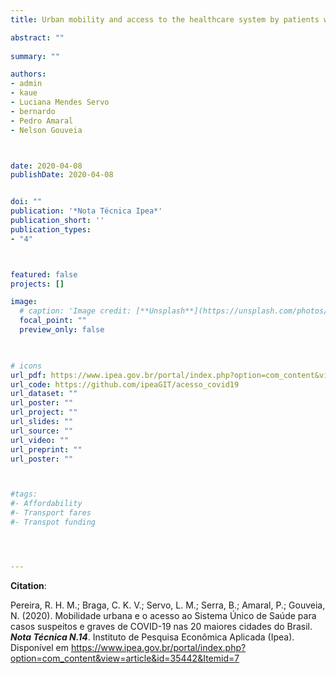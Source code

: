```yaml
---
title: Urban mobility and access to the healthcare system by patients with suspected and severe cases of COVID-19 in the 20 largest cities of Brazil [PORT]

abstract: ""
  
summary: ""

authors:
- admin
- kaue
- Luciana Mendes Servo
- bernardo
- Pedro Amaral
- Nelson Gouveia



date: 2020-04-08
publishDate: 2020-04-08


doi: ""
publication: '*Nota Técnica Ipea*'
publication_short: ''
publication_types:
- "4"



featured: false
projects: []

image:
  # caption: 'Image credit: [**Unsplash**](https://unsplash.com/photos/jdD8gXaTZsc)'
  focal_point: ""
  preview_only: false


  
# icons
url_pdf: https://www.ipea.gov.br/portal/index.php?option=com_content&view=article&id=35442&Itemid=7
url_code: https://github.com/ipeaGIT/acesso_covid19
url_dataset: ""
url_poster: ""
url_project: ""
url_slides: ""
url_source: ""
url_video: ""
url_preprint: ""
url_poster: ""



#tags:
#- Affordability
#- Transport fares
#- Transpot funding




---
```


__Citation__:

Pereira, R. H. M.; Braga, C. K. V.; Servo, L. M.; Serra, B.; Amaral, P.; Gouveia, N. (2020). Mobilidade urbana e o acesso ao Sistema Único de Saúde para casos suspeitos e graves de COVID-19 nas 20 maiores cidades do Brasil. ***Nota Técnica N.14***. Instituto de Pesquisa Econômica Aplicada (Ipea). Disponível em https://www.ipea.gov.br/portal/index.php?option=com_content&view=article&id=35442&Itemid=7
